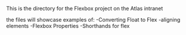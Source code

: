 This is the directory for the Flexbox project on the Atlas intranet

the files will showcase examples of:
-Converting Float to Flex
-aligning elements
-Flexbox Properties
-Shorthands for flex